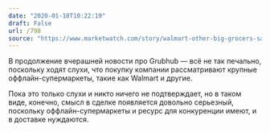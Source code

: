 ```yaml
---
date: "2020-01-10T10:22:19"
draft: False
url: /798
source: "https://www.marketwatch.com/story/walmart-other-big-grocers-said-to-be-interested-in-buying-grubhub-2020-01-09"
---
```


В продолжение вчерашней новости про Grubhub — всё не так печально, поскольку ходят слухи, что покупку компании рассматривают крупные оффлайн-супермаркеты, такие как Walmart и другие.

Пока это только слухи и никто ничего не подтверждает, но в таком виде, конечно, смысл в сделке появляется довольно серьезный, поскольку оффлайн-супермаркеты и ресурс для конкуренции имеют, и в доставке нуждаются.

